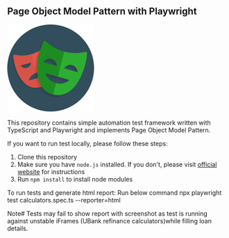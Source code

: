 ## Page Object Model Pattern with Playwright 

![alt text](./playwright-logo.png)

This repository contains simple automation test framework written with TypeScript and Playwright and implements Page Object Model Pattern.

If you want to run test locally, please follow these steps:

1. Clone this repository
2. Make sure you have `node.js` installed. If you don't, please visit [official website](https://nodejs.org/en/download/) for instructions 
3. Run `npm install` to install node modules

To run tests and generate html report:
Run below command
npx playwright test calculators.spec.ts --reporter=html

Note#
Tests may fail to show report with screenshot as test is running against unstable iFrames (UBank refinance calculators)while filling loan details.